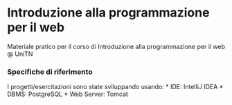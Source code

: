 # Introduzione alla programmazione per il web
Materiale pratico per il corso di Introduzione alla programmazione per il web @ UniTN

### Specifiche di riferimento
I progetti/esercitazioni sono state sviluppando usando:
	* IDE: IntelliJ IDEA
	* DBMS: PostgreSQL
	* Web Server: Tomcat
